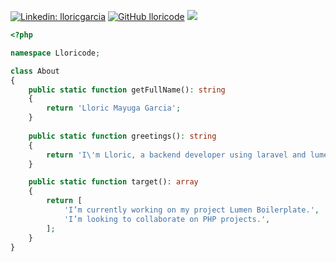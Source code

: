 
[![Linkedin: lloricgarcia](https://img.shields.io/badge/-lloricgarcia-blue?style=flat-square&logo=Linkedin&logoColor=white&link=https://www.linkedin.com/in/lloricgarcia/)](https://www.linkedin.com/in/lloricgarcia/)
[![GitHub lloricode](https://img.shields.io/github/followers/lloricode?label=follow&style=social)](https://github.com/lloricode)
![](https://komarev.com/ghpvc/?username=lloricode)

```php
<?php

namespace Lloricode;

class About
{
    public static function getFullName(): string
    {
        return 'Lloric Mayuga Garcia';
    }
    
    public static function greetings(): string
    {
        return 'I\'m Lloric, a backend developer using laravel and lumen who love to discover new things.';
    }

    public static function target(): array
    {
        return [
            'I’m currently working on my project Lumen Boilerplate.',
            'I’m looking to collaborate on PHP projects.',
        ];
    }
}
```

